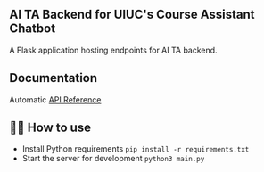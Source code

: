## AI TA Backend for UIUC's Course Assistant Chatbot
A Flask application hosting endpoints for AI TA backend.

## Documentation
Automatic [API Reference](https://uiuc-chatbot.github.io/ai-ta-backend/reference/)

## 💁‍♀️ How to use

- Install Python requirements `pip install -r requirements.txt`
- Start the server for development `python3 main.py`
